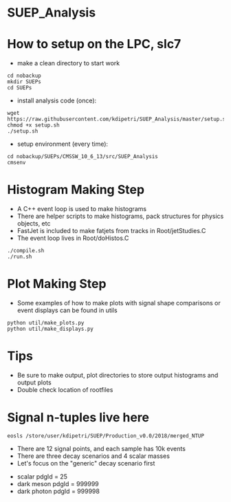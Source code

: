 # SUEP_Analysis

# How to setup on the LPC, slc7
* make a clean directory to start work
```
cd nobackup
mkdir SUEPs
cd SUEPs
```
* install analysis code (once):
```
wget https://raw.githubusercontent.com/kdipetri/SUEP_Analysis/master/setup.sh
chmod +x setup.sh
./setup.sh
```
* setup environment (every time):
```
cd nobackup/SUEPs/CMSSW_10_6_13/src/SUEP_Analysis
cmsenv
```

# Histogram Making Step
* A C++ event loop is used to make histograms
* There are helper scripts to make histograms, pack structures for physics objects, etc 
* FastJet is included to make fatjets from tracks in Root/jetStudies.C
* The event loop lives in Root/doHistos.C
```
./compile.sh 
./run.sh 
```

# Plot Making Step
* Some examples of how to make plots with signal shape comparisons or event displays can be found in utils
```
python util/make_plots.py
python util/make_displays.py
```

# Tips
* Be sure to make output, plot directories to store output histograms and output plots
* Double check location of rootfiles 

# Signal n-tuples live here
```
eosls /store/user/kdipetri/SUEP/Production_v0.0/2018/merged_NTUP
```
* There are 12 signal points, and each sample has 10k events
* There are three decay scenarios and 4 scalar masses
* Let's focus on the "generic" decay scenario first
- scalar pdgId = 25
- dark meson pdgId = 999999
- dark photon pdgId = 999998

